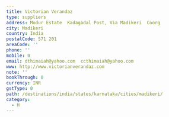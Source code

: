 ```yaml
---
title: Victorian Verandaz
type: suppliers
address: Modur Estate  Kadagadal Post, Via Madikeri  Coorg
city: Madikeri
country: India
postalCode: 571 201
areaCode: ''
phone: ''
mobile: 0
email: dthimaiah@yahoo.com  ccthimaiah@yahoo.com
www: http://www.victorianverandaz.com
note: ''
bookThrough: 0
currency: INR
gstType: 0
path: /destinations/india/states/karnataka/cities/madikeri/
category:
  - H
---
```


